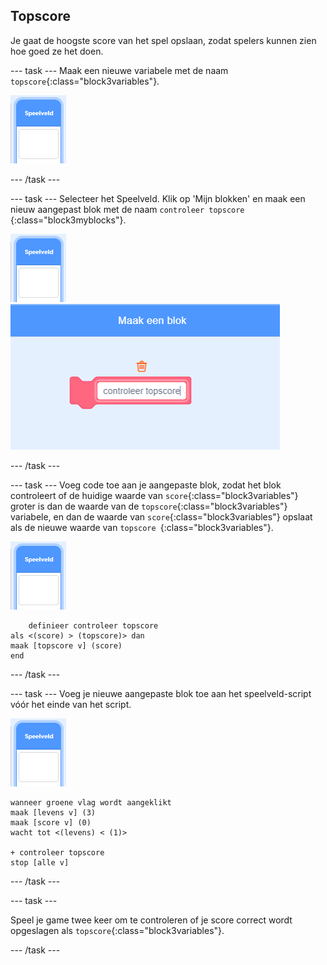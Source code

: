 ## Topscore

Je gaat de hoogste score van het spel opslaan, zodat spelers kunnen zien hoe goed ze het doen.

\--- task \--- Maak een nieuwe variabele met de naam `topscore`{:class="block3variables"}.

![Speelveld sprite](images/stage-sprite.png)

\--- /task \---

\--- task \--- Selecteer het Speelveld. Klik op 'Mijn blokken' en maak een nieuw aangepast blok met de naam `controleer topscore `{:class="block3myblocks"}.

![Speelveld sprite](images/stage-sprite.png) ![screenshot](images/dots-custom-1.png)

\--- /task \---

\--- task \--- Voeg code toe aan je aangepaste blok, zodat het blok controleert of de huidige waarde van `score`{:class="block3variables"} groter is dan de waarde van de `topscore`{:class="block3variables"} variabele, en dan de waarde van `score`{:class="block3variables"} opslaat als de nieuwe waarde van `topscore `{:class="block3variables"}.

![Speelveld sprite](images/stage-sprite.png)

```blocks3
    definieer controleer topscore
als <(score) > (topscore)> dan 
maak [topscore v] (score)
end
```

\--- /task \---

\--- task \--- Voeg je nieuwe aangepaste blok toe aan het speelveld-script vóór het einde van het script.

![Speelveld sprite](images/stage-sprite.png)

```blocks3
wanneer groene vlag wordt aangeklikt
maak [levens v] (3)
maak [score v] (0)
wacht tot <(levens) < (1)>

+ controleer topscore
stop [alle v]
```

\--- /task \---

\--- task \---

Speel je game twee keer om te controleren of je score correct wordt opgeslagen als `topscore`{:class="block3variables"}.

\--- /task \---